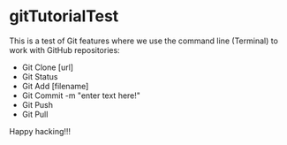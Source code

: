 # gitTutorialTest

This is a test of Git features where we use the command line (Terminal) to work with GitHub repositories:
* Git Clone [url]
* Git Status
* Git Add [filename]
* Git Commit -m "enter text here!"
* Git Push
* Git Pull

Happy hacking!!!
